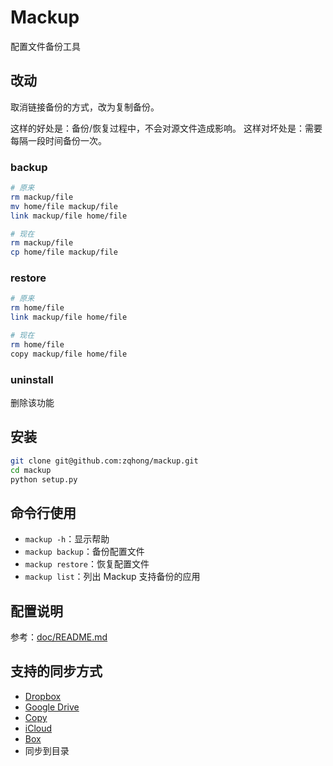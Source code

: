 # Mackup

配置文件备份工具

## 改动
取消链接备份的方式，改为复制备份。

这样的好处是：备份/恢复过程中，不会对源文件造成影响。
这样对坏处是：需要每隔一段时间备份一次。

### backup
```bash
# 原来
rm mackup/file
mv home/file mackup/file
link mackup/file home/file

# 现在
rm mackup/file
cp home/file mackup/file
```

### restore
```bash
# 原来
rm home/file
link mackup/file home/file

# 现在
rm home/file
copy mackup/file home/file
```

### uninstall
删除该功能

## 安装
```bash
git clone git@github.com:zqhong/mackup.git
cd mackup
python setup.py
```

## 命令行使用
* `mackup -h`：显示帮助
* `mackup backup`：备份配置文件
* `mackup restore`：恢复配置文件
* `mackup list`：列出 Mackup 支持备份的应用

## 配置说明
参考：[doc/README.md](doc/README.md)

## 支持的同步方式

- [Dropbox](https://www.dropbox.com/)
- [Google Drive](https://drive.google.com/)
- [Copy](https://www.copy.com/)
- [iCloud](http://www.apple.com/icloud/)
- [Box](https://www.box.com)
- 同步到目录
